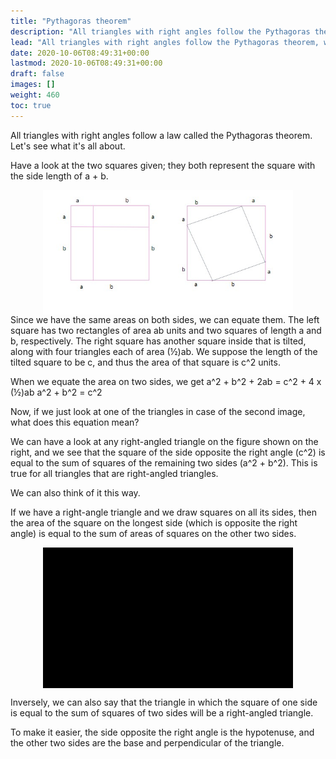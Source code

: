 ```yaml
---
title: "Pythagoras theorem"
description: "All triangles with right angles follow the Pythagoras theorem, which states that the square of the hypotenuse is equal to the sum of the squares of the other two sides."
lead: "All triangles with right angles follow the Pythagoras theorem, which states that the square of the hypotenuse is equal to the sum of the squares of the other two sides."
date: 2020-10-06T08:49:31+00:00
lastmod: 2020-10-06T08:49:31+00:00
draft: false
images: []
weight: 460
toc: true
---
```


All triangles with right angles follow a law called the Pythagoras theorem. Let's see what it's all about.

Have a look at the two squares given; they both represent the square with the side length of a + b.


<img src="11_1_pythagoras_theorem.jpg" width="400" style="display: block; margin: 0 auto;">
Since we have the same areas on both sides, we can equate them. The left square has two rectangles of area ab units and two squares of length a and b, respectively. The right square has another square inside that is tilted, along with four triangles each of area (½)ab. We suppose the length of the tilted square to be c, and thus the area of that square is c^2 units. 

When we equate the area on two sides, we get
a^2 + b^2 + 2ab = c^2 + 4 x (½)ab 
a^2 + b^2 = c^2

Now, if we just look at one of the triangles in case of the second image, what does this equation mean?

We can have a look at any right-angled triangle on the figure shown on the right, and we see that the square of the side opposite the right angle (c^2) is equal to the sum of squares of the remaining two sides (a^2 + b^2). This is true for all triangles that are right-angled triangles. 

We can also think of it this way.

If we have a right-angle triangle and we draw squares on all its sides, then the area of the square on the longest side (which is opposite the right angle) is equal to the sum of areas of squares on the other two sides. 


<img src="11_2_pythagoras_theorem_proof.gif" width="400" style="display: block; margin: 0 auto;">

Inversely, we can also say that the triangle in which the square of one side is equal to the sum of squares of two sides will be a  right-angled triangle.

To make it easier, the side opposite the right angle is the hypotenuse, and the other two sides are the base and perpendicular of the triangle.

